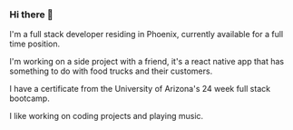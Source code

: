 ### Hi there 👋

I'm a full stack developer residing in Phoenix, currently available for a full time position.  

I'm working on a side project with a friend, it's a react native app that has something to do with food trucks and their customers.

I have a certificate from the University of Arizona's 24 week full stack bootcamp.  

I like working on coding projects and playing music.
